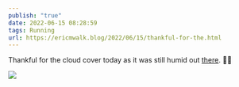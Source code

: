 ```yaml
---
publish: "true"
date: 2022-06-15 08:28:59
tags: Running
url: https://ericmwalk.blog/2022/06/15/thankful-for-the.html
---
```


Thankful for the cloud cover today as it was still humid out [there](http://www.strava.com/activities/7312857614). 🏃‍♂️


![](https://ericmwalk.blog/uploads/2022/00a0367801.jpg)